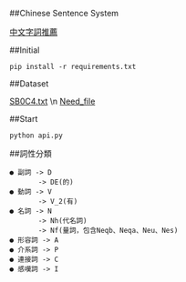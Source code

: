##Chinese Sentence System

[中文字詞推薦](https://chinesesentencesystem.herokuapp.com/show)

##Initial
```
pip install -r requirements.txt
```
##Dataset

[SB0C4.txt](https://drive.google.com/open?id=0B_vjF2RvQ2EDeUh1NzJvT3F6Unc) \n
[Need_file](https://www.dropbox.com/sh/ukkyguhe19rtpac/AAALuSQKAC8IVhxDYfPhUZOYa?dl=0)


##Start
```
python api.py
```

##詞性分類
```
● 副詞 -> D
       -> DE(的)
● 動詞 -> V
       -> V_2(有)
● 名詞 -> N
       -> Nh(代名詞)
       -> Nf(量詞，包含Neqb、Neqa、Neu、Nes)
● 形容詞 -> A       
● 介系詞 -> P
● 連接詞 -> C
● 感嘆詞 -> I

```

